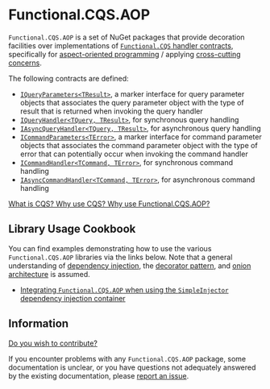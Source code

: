 # Functional.CQS.AOP

`Functional.CQS.AOP` is a set of NuGet packages that provide decoration facilities over implementations of [`Functional.CQS` handler contracts](https://github.com/RyanMarcotte/Functional.CQS/tree/master/src/Functional.CQS), specifically for [aspect-oriented programming](https://en.wikipedia.org/wiki/Aspect-oriented_programming) / applying [cross-cutting concerns](https://stackoverflow.com/questions/23700540/cross-cutting-concern-example).

The following contracts are defined:
- [`IQueryParameters<TResult>`](src/Functional.CQS/IQueryParameters.cs), a marker interface for query parameter objects that associates the query parameter object with the type of result that is returned when invoking the query handler
- [`IQueryHandler<TQuery, TResult>`](src/Functional.CQS/IQueryHandler.cs), for synchronous query handling
- [`IAsyncQueryHandler<TQuery, TResult>`](src/Functional.CQS/IAsyncQueryHandler.cs), for asynchronous query handling
- [`ICommandParameters<TError>`](src/Functional.CQS/ICommandParameters.cs), a marker interface for command parameter objects that associates the command parameter object with the type of error that can potentially occur when invoking the command handler
- [`ICommandHandler<TCommand, TError>`](src/Functional.CQS/ICommandHandler.cs), for synchronous command handling
- [`IAsyncCommandHandler<TCommand, TError>`](src/Functional.CQS/IAsyncCommandHandler.cs), for asynchronous command handling

[What is CQS?  Why use CQS?  Why use Functional.CQS.AOP?](docs/cqs_primer.md)

## Library Usage Cookbook

You can find examples demonstrating how to use the various `Functional.CQS.AOP` libraries via the links below.  Note that a general understanding of [dependency injection](https://en.wikipedia.org/wiki/Dependency_injection), the [decorator pattern](https://en.wikipedia.org/wiki/Decorator_pattern), and [onion architecture](http://jeffreypalermo.com/blog/the-onion-architecture-part-1/) is assumed.
- [Integrating `Functional.CQS.AOP` when using the `SimpleInjector` dependency injection container](docs/simpleinjector/README.md)

## Information

[Do you wish to contribute?](contributing.md)

If you encounter problems with any `Functional.CQS.AOP` package, some documentation is unclear, or you have questions not adequately answered by the existing documentation, please [report an issue](https://github.com/RyanMarcotte/Functional.CQS/issues).